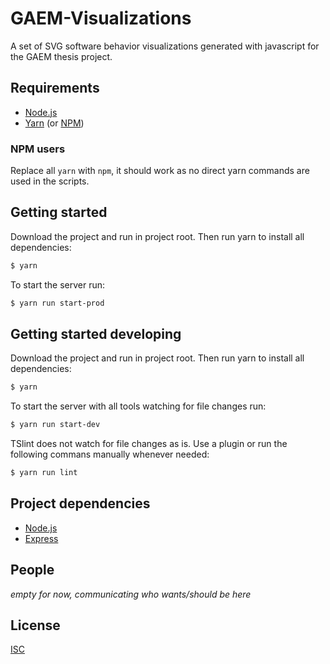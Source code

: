 # GAEM-Visualizations
A set of SVG software behavior visualizations generated with javascript for the GAEM thesis project.

## Requirements
- [Node.js](https://nodejs.org/)
- [Yarn](https://yarnpkg.com/) (or [NPM](https://www.npmjs.com/))

### NPM users
Replace all `yarn` with `npm`, it should work as no direct yarn commands are used in the scripts.

## Getting started
Download the project and run in project root. 
Then run yarn to install all dependencies:

```bash
$ yarn
```
To start the server run:
```bash
$ yarn run start-prod
```

## Getting started developing
Download the project and run in project root. 
Then run yarn to install all dependencies:
```bash
$ yarn
```

To start the server with all tools watching for file changes run:
```bash
$ yarn run start-dev
```

TSlint does not watch for file changes as is. Use a plugin or run the following commans manually whenever needed:
```bash
$ yarn run lint
```

## Project dependencies
- [Node.js](https://nodejs.org/)
- [Express](http://expressjs.com/)

## People
*empty for now, communicating who wants/should be here*

## License
[ISC](LICENSE)
